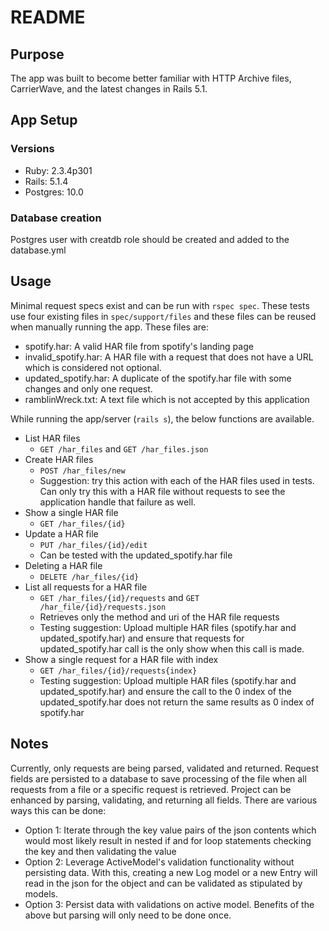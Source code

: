 # README
## Purpose
The app was built to become better familiar with HTTP Archive files, CarrierWave, and the latest changes in Rails 5.1.

## App Setup
### Versions
* Ruby: 2.3.4p301
* Rails: 5.1.4
* Postgres: 10.0

### Database creation
Postgres user with creatdb role should be created and added to the database.yml

## Usage
Minimal request specs exist and can be run with `rspec spec`. These tests use four existing files in `spec/support/files` and these files can be reused when manually running the app. These files are:
* spotify.har: A valid HAR file from spotify's landing page
* invalid_spotify.har: A HAR file with a request that does not have a URL which is considered not optional.
* updated_spotify.har: A duplicate of the spotify.har file with some changes and only one request.
* ramblinWreck.txt: A text file which is not accepted by this application

While running the app/server (`rails s`), the below functions are available.
* List HAR files
	* `GET /har_files` and `GET /har_files.json`
* Create HAR files
	* `POST /har_files/new`
	* Suggestion: try this action with each of the HAR files used in tests. Can only try this with a HAR file without requests to see the application handle that failure as well.
* Show a single HAR file
	* `GET /har_files/{id}`
* Update a HAR file
	* `PUT /har_files/{id}/edit`
	* Can be tested with the updated_spotify.har file
* Deleting a HAR file
	* `DELETE /har_files/{id}`
* List all requests for a HAR file
	* `GET /har_files/{id}/requests` and `GET /har_file/{id}/requests.json`
	* Retrieves only the method and uri of the HAR file requests
	* Testing suggestion: Upload multiple HAR files (spotify.har and updated_spotify.har) and ensure that requests for updated_spotify.har call is the only show when this call is made.
* Show a single request for a HAR file with index
	* `GET /har_files/{id}/requests{index}`
	* Testing suggestion: Upload multiple HAR files (spotify.har and updated_spotify.har) and ensure the call to the 0 index of the updated_spotify.har does not return the same results as 0 index of spotify.har

## Notes
Currently, only requests are being parsed, validated and returned.  Request fields are persisted to a database to save processing of the file when all requests from a file or a specific request is retrieved. Project can be enhanced by parsing, validating, and returning all fields. There are various ways this can be done:
* Option 1: Iterate through the key value pairs of the json contents which would most likely result in nested if and for loop statements checking the key and then validating the value
* Option 2: Leverage ActiveModel's validation functionality without persisting data. With this, creating a new Log model or a new Entry will read in the json for the object and can be validated as stipulated by models.
* Option 3: Persist data with validations on active model. Benefits of the above but parsing will only need to be done once.